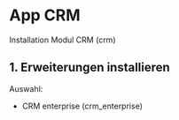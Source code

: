 # App CRM
Installation Modul CRM (crm)

## 1. Erweiterungen installieren
Auswahl:
* CRM enterprise (crm_enterprise)